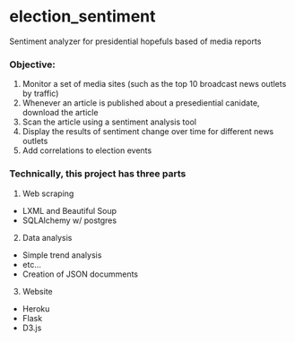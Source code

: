 # election_sentiment
Sentiment analyzer for presidential hopefuls based of media reports 

### Objective: 

1. Monitor a set of media sites (such as the top 10 broadcast news outlets by traffic)
2. Whenever an article is published about a presediential canidate, download the article
3. Scan the article using a sentiment analysis tool
4. Display the results of sentiment change over time for different news outlets
5. Add correlations to election events

### Technically, this project has three parts

1. Web scraping
 - LXML and Beautiful Soup
 - SQLAlchemy w/ postgres

2. Data analysis
 - Simple trend analysis
 - etc...
 - Creation of JSON documments

3. Website
 - Heroku
 - Flask
 - D3.js
